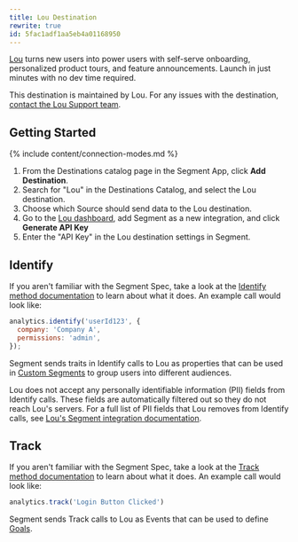 ```yaml
---
title: Lou Destination
rewrite: true
id: 5fac1adf1aa5eb4a01168950
---
```

[Lou](https://wwww.louassist.com/?utm_source=segmentio&utm_medium=docs&utm_campaign=partners) turns new users into power users with self-serve onboarding, personalized product tours, and feature announcements. Launch in just minutes with no dev time required.

This destination is maintained by Lou. For any issues with the destination, [contact the Lou Support team](mailto:support@louassist.com).

## Getting Started

{% include content/connection-modes.md %}

1. From the Destinations catalog page in the Segment App, click **Add Destination**.
2. Search for "Lou" in the Destinations Catalog, and select the Lou destination.
3. Choose which Source should send data to the Lou destination.
4. Go to the [Lou dashboard](https://dashboard.louassist.com/integrations), add Segment as a new integration, and click **Generate API Key**
5. Enter the "API Key" in the Lou destination settings in Segment.

## Identify

If you aren't familiar with the Segment Spec, take a look at the [Identify method documentation](/docs/connections/spec/identify/) to learn about what it does. An example call would look like:

```js
analytics.identify('userId123', {
  company: 'Company A',
  permissions: 'admin',
});
```

Segment sends traits in Identify calls to Lou as properties that can be used in [Custom Segments](https://dashboard.louassist.com/segments) to group users into different audiences.

Lou does not accept any personally identifiable information (PII) fields from Identify calls. These fields are automatically filtered out so they do not reach Lou's servers. For a full list of PII fields that Lou removes from Identify calls, see [Lou's Segment integration documentation](https://www.louassist.com/docs/integrations/segment).

## Track

If you aren't familiar with the Segment Spec, take a look at the [Track method documentation](/docs/connections/spec/track/) to learn about what it does. An example call would look like:

```js
analytics.track('Login Button Clicked')
```

Segment sends Track calls to Lou as Events that can be used to define [Goals](https://dashboard.louassist.com/goals).
